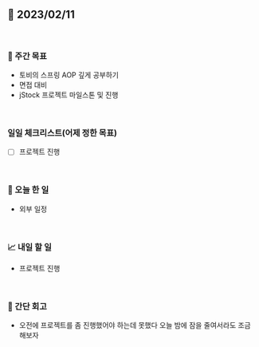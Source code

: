 ## 📅 2023/02/11

<br/>

### 🏹 주간 목표

- 토비의 스프링 AOP 깊게 공부하기
- 면접 대비
- jStock 프로젝트 마일스톤 및 진행

<br/>

### 일일 체크리스트(어제 정한 목표)

- [ ] 프로젝트 진행

<br/>

### 💯 오늘 한 일

- 외부 일정

<br/>

### 📈 내일 할 일

- 프로젝트 진행

<br/>

### 🧐 간단 회고

- 오전에 프로젝트를 좀 진행했어야 하는데 못했다 오늘 밤에 잠을 줄여서라도 조금 해보자

